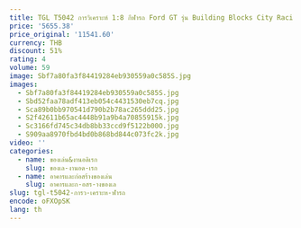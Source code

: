 ```yaml
---
title: TGL T5042 การวิเคราะห์ 1:8 กีฬารถ Ford GT รุ่น Building Blocks City Racing รถอิฐปริศนาเด็ก DIY ของเล่นคริสต์มาสของขวัญ
price: '5655.38'
price_original: '11541.60'
currency: THB
discount: 51%
rating: 4
volume: 59
image: Sbf7a80fa3f84419284eb930559a0c585S.jpg
images:
  - Sbf7a80fa3f84419284eb930559a0c585S.jpg
  - Sbd52faa78adf413eb054c4431530eb7cq.jpg
  - Sca89b0bb970541d790b2b78ac265ddd25.jpg
  - S2f42611b65ac4448b91a9b4a70855915k.jpg
  - Sc3166fd745c34db8bb33ccd9f5122b00O.jpg
  - S909aa8970fbd4bd0b868bd844c073fc2k.jpg
video: ''
categories:
  - name: ของเล่น&งานอดิเรก
    slug: ของเล-งานอด-เรก
  - name: อาคารและก่อสร้างของเล่น
    slug: อาคารและก-อสร-างของเล
slug: tgl-t5042-การว-เคราะห-ฬารถ
encode: oFXOpSK
lang: th
---
```

  